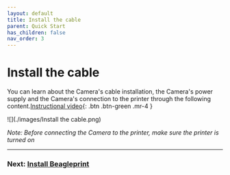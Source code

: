 ```yaml
---
layout: default
title: Install the cable
parent: Quick Start
has_children: false
nav_order: 3
---
```


# Install the cable

You can learn about the Camera's cable installation, the Camera's power supply and the Camera's connection to the printer through the following content.[Instructional video](https://www.youtube.com/watch?v=g_8H3cEa7V0&list=PLSc0XAQ8RossfF7Z-SkeIvYP2vs1O8vf-&index=4){: .btn .btn-green .mr-4 }



![](./images/Install the cable.png)


_Note: Before connecting the Camera to the printer, make sure the printer is turned on_


----
### Next: [Install Beagleprint](../Install_Beagleprint/index.md)
